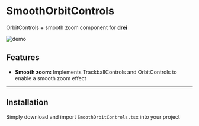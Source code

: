 # **SmoothOrbitControls**

OrbitControls + smooth zoom component for **[drei](https://github.com/pmndrs/drei)** 

![demo](./demo.gif)

## **Features**

- **Smooth zoom:** Implements TrackballControls and OrbitControls to enable a smooth zoom effect

---

## **Installation**

Simply download and import `SmoothOrbitControls.tsx` into your project